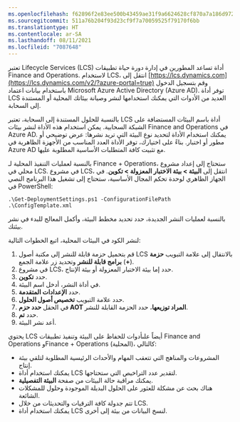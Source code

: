 ```yaml
---
ms.openlocfilehash: f62896f2e83ee500b43459ae31f9a6624628cf870a7a186d972c9d63e764af73
ms.sourcegitcommit: 511a76b204f93d23cf9f7a70059525f79170f6bb
ms.translationtype: HT
ms.contentlocale: ar-SA
ms.lasthandoff: 08/11/2021
ms.locfileid: "7087648"
---
```

تعتبر Lifecycle Services (LCS) أداة تساعد المطورين في إدارة دورة حياة تطبيقات Finance and Operations. لاستخدام LCS، انتقل إلى [https://lcs.dynamics.com](https://lcs.dynamics.com/v2/?azure-portal=true) وقم بتسجيل الدخول باستخدام بيانات اعتماد Microsoft Azure Active Directory (Azure AD). توفر أداة LCS العديد من الأدوات التي يمكنك استخدامها لنشر وصيانة بيئاتك المحلية أو المستندة إلى السحابة. 

بالنسبة للحلول المستندة إلى السحابة، تعتبر LCS أداة باسم البيئات المستضافة على الشبكة السحابية. يمكن استخدام هذه الأداة لنشر بيئات Finance and Operations في Azure AD. يمكنك استخدام الأداة لتحديد نوع البيئة التي تريد نشرها: عرض توضيحي أو مطور أو اختبار. بناءً على اختيارك، توفر الأداة العدد المناسب من الأجهزة الظاهرية في Azure AD مع تثبيت كافة المتطلبات الأساسية المطلوبة عليها.

بالنسبة لعمليات التنفيذ المحلية لـ Finance + Operations، ستحتاج إلى إعداد مشروع محلي في LCS. في مشروع LCS، انتقل إلى **البيئة > ‏‫بيئة الاختبار المعزولة‬ > تكوين**. في الجهاز الظاهري لوحدة تحكم المجال الأساسية، ستحتاج إلى تشغيل هذا البرنامج النصي في PowerShell: 

`.\Get-DeploymentSettings.ps1 -ConfigurationFilePath
.\ConfigTemplate.xml` 

بالنسبة لعمليات النشر الجديدة، حدد تحديد مخطط البيئة، وأكمل المعالج للبدء في نشر بيئتك.

لنشر الكود في البيئات المحلية، اتبع الخطوات التالية:

1.  قم بتحميل حزمة قابلة للنشر إلى مكتبة أصول LCS بالانتقال إلى علامة التبويب **حزمة برامج قابلة للنشر** وتحديد زر علامة الجمع (**+**).
2.  في مشروع LCS، حدد إما ‏‫بيئة الاختبار المعزولة‬ أو بيئة الإنتاج.
3.  حدد **تكوين**.
4.  في أداة النشر، أدخل اسم البيئة.
5.  حدد **الإعدادات المتقدمة**.
6.  حدد علامة التبويب **تخصيص أصول الحلول**.
7.  في الحقل **حدد حزم AOT المراد توزيعها**، حدد الحزمة القابلة للنشر.
8.  حدد **تم**.
9.  أعد نشر البيئة.

يحتوي LCS أيضاً علىأدوات للحفاظ على البيئة وتنفيذ تطبيقات Finance and Operations وFinance + Operations (المحلية)، كالتالي:

-   المشروعات والمناهج التي تتعقب المهام والأحداث الرئيسية المطلوبة لتلقي بيئة إنتاج.
-   يمكنك استخدام أداة LCS لتقدير عدد التراخيص التي ستحتاجها.
-   يمكنك مراقبة حالة البيئات من صفحة **البيئة التفصيلية**.
-   هناك بحث عن مشكلة للعثور على الحلول البديلة الموجودة وحلول للمشكلات الشائعة.
-   تتم جدولة كافة الترقيات والتحديثات من خلال LCS.
-   يمكنك استخدام أداة LCS لنسخ البيانات من بيئة إلى أخرى.
